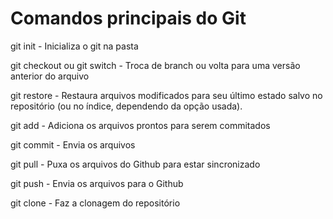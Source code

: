 # Comandos principais do Git

git init - Inicializa o git na pasta

git checkout ou git switch - Troca de branch ou volta para uma versão anterior do arquivo

git restore - Restaura arquivos modificados para seu último estado salvo no repositório (ou no índice, dependendo da opção usada).

git add - Adiciona os arquivos prontos para serem commitados

git commit - Envia os arquivos

git pull - Puxa os arquivos do Github para estar sincronizado

git push - Envia os arquivos para o Github

git clone - Faz a clonagem do repositório
